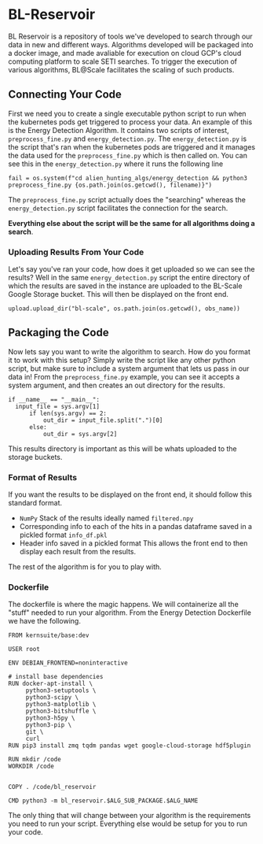 # BL-Reservoir
BL Reservoir is a repository of tools we've developed to search through our data in new and different ways. Algorithms developed will be packaged into a docker image, and made avaliable for execution on cloud GCP's cloud computing platform to scale SETI searches. To trigger the execution of various algorithms, BL@Scale facilitates the scaling of such products.

## Connecting Your Code

First we need you to create a single executable python script to run when the kubernetes pods get triggered to process your data. An example of this is the Energy Detection Algorithm.
It contains two scripts of interest, `preprocess_fine.py` and `energy_detection.py`. The `energy_detection.py` is the script that's ran when the kubernetes pods are triggered and it manages the 
data used for the `preprocess_fine.py` which is then called on. 
You can see this in the `energy_detection.py` where it runs the following line

```
fail = os.system(f"cd alien_hunting_algs/energy_detection && python3 preprocess_fine.py {os.path.join(os.getcwd(), filename)}")
```
The `preprocess_fine.py` script actually does the "searching" whereas the `energy_detection.py` script facilitates the connection for the search. 

**Everything else about the script will be the same for all algorithms doing a search**.

### Uploading Results From Your Code
Let's say you've ran your code, how does it get uploaded so we can see the results? Well in the same `energy_detection.py` script the entire directory of which the results are saved in the instance are uploaded to the BL-Scale Google Storage bucket. This will then be displayed on the front end. 
```
upload.upload_dir("bl-scale", os.path.join(os.getcwd(), obs_name))
```

## Packaging the Code

Now lets say you want to write the algorithm to search. How do you format it to work with this setup? Simply write the script like any other python script, but make sure to include a system argument that lets us pass in our data in! From the `preprocess_fine.py` example, you can see it accepts a system argument, and then creates an out directory for the results. 

```
if __name__ == "__main__":
  input_file = sys.argv[1]
      if len(sys.argv) == 2:
          out_dir = input_file.split(".")[0]
      else:
          out_dir = sys.argv[2]
```

This results directory is important as this will be whats uploaded to the storage buckets. 

### Format of Results 
If you want the results to be displayed on the front end, it should follow this standard format.
- `NumPy` Stack of the results ideally named `filtered.npy`
- Corresponding info to each of the hits in a pandas dataframe saved in a pickled format `info_df.pkl`
- Header info saved in a pickled format
This allows the front end to then display each result from the results. 

The rest of the algorithm is for you to play with. 

### Dockerfile
The dockerfile is where the magic happens. We will containerize all the "stuff" needed to run your algorithm. From the Energy Detection Dockerfile we have the following.

```
FROM kernsuite/base:dev

USER root

ENV DEBIAN_FRONTEND=noninteractive

# install base dependencies
RUN docker-apt-install \
     python3-setuptools \
     python3-scipy \
     python3-matplotlib \
     python3-bitshuffle \
     python3-h5py \
     python3-pip \
     git \
     curl
RUN pip3 install zmq tqdm pandas wget google-cloud-storage hdf5plugin

RUN mkdir /code
WORKDIR /code


COPY . /code/bl_reservoir

CMD python3 -m bl_reservoir.$ALG_SUB_PACKAGE.$ALG_NAME
```

The only thing that will change between your algorithm is the requirements you need to run your script. Everything else would be setup for you to run your code. 

